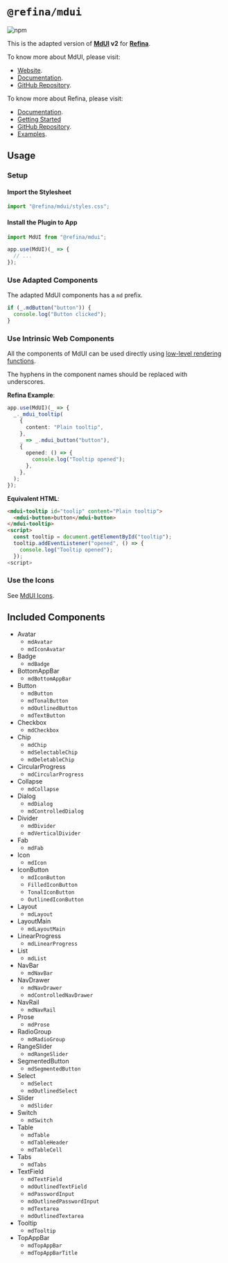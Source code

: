 # `@refina/mdui`

![npm](https://img.shields.io/npm/v/%40refina%2Fmdui?color=green)

This is the adapted version of **[MdUI](https://mdui.org/) v2** for [**Refina**](https://refina.vercel.app).

To know more about MdUI, please visit:

- [Website](https://mdui.org/).
- [Documentation](https://mdui.org/docs/2/).
- [GitHub Repository](https://github.com/zdhxiong/mdui).

To know more about Refina, please visit:

- [Documentation](https://refina.vercel.app).
- [Getting Started](https://refina.vercel.app/guide/introduction.html)
- [GitHub Repository](https://github.com/refinajs/refina).
- [Examples](https://gallery.refina.vercel.app).

## Usage

### Setup

#### Import the Stylesheet

```ts
import "@refina/mdui/styles.css";
```

#### Install the Plugin to App

```ts
import MdUI from "@refina/mdui";

app.use(MdUI)(_ => {
  // ...
});
```

### Use Adapted Components

The adapted MdUI components has a `md` prefix.

```ts
if (_.mdButton("button")) {
  console.log("Button clicked");
}
```

### Use Intrinsic Web Components

All the components of MdUI can be used directly using [low-level rendering functions](https://refina.vercel.app/guide/essentials/lowlevel.html).

The hyphens in the component names should be replaced with underscores.

**Refina Example**:

```ts
app.use(MdUI)(_ => {
  _._mdui_tooltip(
    {
      content: "Plain tooltip",
    },
    _ => _.mdui_button("button"),
    {
      opened: () => {
        console.log("Tooltip opened");
      },
    },
  );
});
```

**Equivalent HTML**:

```html
<mdui-tooltip id="toolip" content="Plain tooltip">
  <mdui-button>button</mdui-button>
</mdui-tooltip>
<script>
  const tooltip = document.getElementById("tooltip");
  tooltip.addEventListener("opened", () => {
    console.log("Tooltip opened");
  });
<script>
```

### Use the Icons

See [MdUI Icons](https://www.mdui.org/docs/2/components/icon#usage-material-icons).

## Included Components

- Avatar
  - `mdAvatar`
  - `mdIconAvatar`
- Badge
  - `mdBadge`
- BottomAppBar
  - `mdBottomAppBar`
- Button
  - `mdButton`
  - `mdTonalButton`
  - `mdOutlinedButton`
  - `mdTextButton`
- Checkbox
  - `mdCheckbox`
- Chip
  - `mdChip`
  - `mdSelectableChip`
  - `mdDeletableChip`
- CircularProgress
  - `mdCircularProgress`
- Collapse
  - `mdCollapse`
- Dialog
  - `mdDialog`
  - `mdControlledDialog`
- Divider
  - `mdDivider`
  - `mdVerticalDivider`
- Fab
  - `mdFab`
- Icon
  - `mdIcon`
- IconButton
  - `mdIconButton`
  - `FilledIconButton`
  - `TonalIconButton`
  - `OutlinedIconButton`
- Layout
  - `mdLayout`
- LayoutMain
  - `mdLayoutMain`
- LinearProgress
  - `mdLinearProgress`
- List
  - `mdList`
- NavBar
  - `mdNavBar`
- NavDrawer
  - `mdNavDrawer`
  - `mdControlledNavDrawer`
- NavRail
  - `mdNavRail`
- Prose
  - `mdProse`
- RadioGroup
  - `mdRadioGroup`
- RangeSlider
  - `mdRangeSlider`
- SegmentedButton
  - `mdSegmentedButton`
- Select
  - `mdSelect`
  - `mdOutlinedSelect`
- Slider
  - `mdSlider`
- Switch
  - `mdSwitch`
- Table
  - `mdTable`
  - `mdTableHeader`
  - `mdTableCell`
- Tabs
  - `mdTabs`
- TextField
  - `mdTextField`
  - `mdOutlinedTextField`
  - `mdPasswordInput`
  - `mdOutlinedPasswordInput`
  - `mdTextarea`
  - `mdOutlinedTextarea`
- Tooltip
  - `mdTooltip`
- TopAppBar
  - `mdTopAppBar`
  - `mdTopAppBarTitle`
